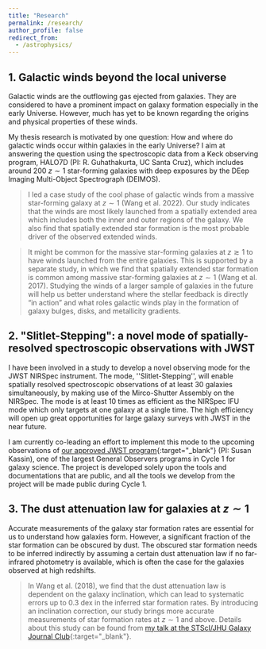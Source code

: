 ```yaml
---
title: "Research"
permalink: /research/
author_profile: false
redirect_from:
  - /astrophysics/
---
```


## 1. Galactic winds beyond the local universe

Galactic winds are the outflowing gas ejected from galaxies. They are considered to have a prominent impact on galaxy formation especially in the early Universe. However, much has yet to be known regarding the origins and physical properties of these winds. 

My thesis research is motivated by one question: How and where do galactic winds occur within galaxies in the early Universe? I aim at answering the question using the spectroscopic data from a Keck observing program, HALO7D (PI: R. Guhathakurta, UC Santa Cruz), which includes around 200 $z \sim 1$ star-forming galaxies with deep exposures by the DEep Imaging Multi-Object Spectrograph (DEIMOS). 

> I led a case study of the cool phase of galactic winds from a massive star-forming galaxy at $z \sim 1$ (Wang et al. 2022). Our study indicates that the winds are most likely launched from a spatially extended area which includes both the inner and outer regions of the galaxy. We also find that spatially extended star formation is the most probable driver of the observed extended winds. 

> It might be common for the massive star-forming galaxies at $z \gtrsim 1$ to have winds launched from the entire galaxies. This is supported by a separate study, in which we find that spatially extended star formation is common among massive star-forming galaxies at $z \sim 1$ (Wang et al. 2017). Studying the winds of a larger sample of galaxies in the future will help us better understand where the stellar feedback is directly “in action” and what roles galactic winds play in the formation of galaxy bulges, disks, and metallicity gradients.


## 2. "Slitlet-Stepping": a novel mode of spatially-resolved spectroscopic observations with JWST

I have been involved in a study to develop a novel observing mode for the JWST NIRSpec instrument. The mode, ''Slitlet-Stepping'', will enable spatially resolved spectroscopic observations of at least 30 galaxies simultaneously, by making use of the Mirco-Shutter Assembly on the NIRSpec. The mode is at least 10 times as efficient as the NIRSpec IFU mode which only targets at one galaxy at a single time. The high efficiency will open up great opportunities for large galaxy surveys with JWST in the near future. 

I am currently co-leading an effort to implement this mode to the upcoming observations of [our approved JWST program](https://www.stsci.edu/jwst/science-execution/program-information.html?id=2123){:target="_blank"} (PI: Susan Kassin), one of the largest General Observers programs in Cycle 1 for galaxy science. The project is developed solely upon the tools and documentations that are public, and all the tools we develop from the project will be made public during Cycle 1. 

## 3. The dust attenuation law for galaxies at $z\sim 1$

Accurate measurements of the galaxy star formation rates are essential for us to understand how galaxies form. However, a significant fraction of the star formation can be obscured by dust. The obscured star formation needs to be inferred indirectly by assuming a certain dust attenuation law if no far-infrared photometry is available, which is often the case for the galaxies observed at high redshifts. 

> In Wang et al. (2018), we find that the dust attenuation law is dependent on the galaxy inclination, which can lead to systematic errors up to 0.3 dex in the inferred star formation rates. By introducing an inclination correction, our study brings more accurate measurements of star formation rates at $z\sim 1$ and above.  Details about this study can be found from [my talk at the STScI/JHU Galaxy Journal Club](http://WeichenStars.github.io/files/GJC_WWang.pdf){:target="_blank"}.


<!---
  <ul>{% for post in site.publications %}
    {% include archive-single-cv.html %}
  {% endfor %}</ul>
-->
